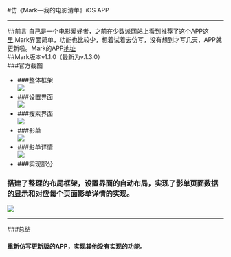 
#仿《Mark—我的电影清单》iOS APP
***
##前言
自己是一个电影爱好者，之前在少数派网站上看到推荐了这个APP[这里](http://sspai.com/33065),Mark界面简单，功能也比较少，想着试着去仿写，没有想到才写几天，APP就更新啦。Mark的APP[地址](https://itunes.apple.com/cn/app/mark-wo-de-dian-ying-qing-dan/id1070986365?mt=8)   
##Mark版本v1.1.0（最新为v.1.3.0）  
###官方截图   
 * ###整体框架  
 ![](https://github.com/hakehong/Mark/blob/master/Screenshot/3.png)  
 *  ###设置界面  
 ![](https://github.com/hakehong/Mark/blob/master/Screenshot/2.png) 
  * ###搜索界面  
 ![](https://github.com/hakehong/Mark/blob/master/Screenshot/4.png)   
 * ###影单  
 ![](https://github.com/hakehong/Mark/blob/master/Screenshot/5.png)   
 * ###影单详情  
 ![](https://github.com/hakehong/Mark/blob/master/Screenshot/1.png)  
 * ###实现部分  
 ### 搭建了整理的布局框架，设置界面的自动布局，实现了影单页面数据的显示和对应每个页面影单详情的实现。
 ![](https://github.com/hakehong/Mark/blob/master/Screenshot/1.gif)   
  
    
 
*** 
###总结
#### 重新仿写更新版的APP，实现其他没有实现的功能。
  
 
 
 
 



